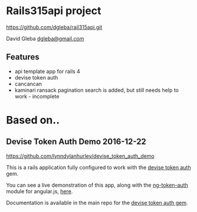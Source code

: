 
# Rails315api project

  https://github.com/dgleba/rail315api.git  

  David Gleba dgleba@gmail.com  
  


## Features

  - api template app for rails 4
  - devise token auth
  - cancancan
  - kaminari ransack pagination search is added, but still needs help to work - incomplete
  


# Based on..

## Devise Token Auth Demo  2016-12-22

https://github.com/lynndylanhurley/devise_token_auth_demo

This is a rails application fully configured to work with the [devise token auth](https://github.com/lynndylanhurley/devise_token_auth) gem.

You can see a live demonstration of this app, along with the [ng-token-auth](https://github.com/lynndylanhurley/ng-token-auth) module for angular.js, [here](http://ng-token-auth-demo.herokuapp.com/).

Documentation is available in the main repo for the [devise token auth gem](https://github.com/lynndylanhurley/devise_token_auth).
